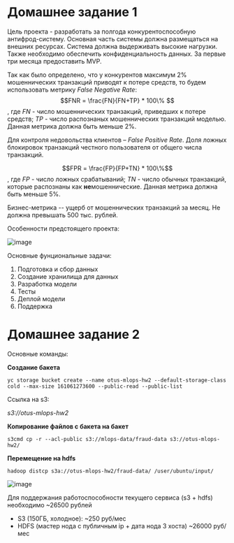 # Домашнее задание 1

Цель проекта - разработать за полгода конкурентоспособную антифрод-систему.  Основная часть системы должна размещаться на внешних ресурсах. Система должна выдерживать высокие нагрузки. Также необходимо обеспечить конфиденциальность данных. За первые три месяца предоставить MVP.

Так как было определено, что у конкурентов максимум 2% мошеннических транзакций приводят к потере средств, то будем использовать метрику *False Negative Rate*:
$$FNR = \frac{FN}{FN+TP} * 100\% $$, где *FN* - число мошеннических транзакций, приведших к потере средств; *TP* - число распознаных мошеннических транзакций моделью. Данная метрика должна быть меньше 2%.

Для контроля недовольства клиентов – *False Positive Rate*. Доля ложных блокировок транзакций честного пользователя от общего числа транзакций.


$$FPR = \frac{FP}{FP+TN} * 100\%$$, где *FP* - число ложных срабатываний; *TN* - число обычных транзакций, которые распознаны как **не**мошеннические. Данная метрика должна быть меньше 5%.

Бизнес-метрика -- ущерб от мошеннических транзакций за месяц. Не должна превышать 500 тыс. рублей.

Особенности предстоящего проекта:

![image](https://github.com/Adgius/otus-mlops-hw1/assets/78685114/98e9fb05-7232-4f7a-a554-68f40fd44e61)

Основные фунциональные задачи:
1. Подготовка и сбор данных
2. Создание хранилища для данных
3. Разработка модели
4. Тесты
5. Деплой модели
6. Поддержка

# Домашнее задание 2

Основные команды:

**Создание бакета**

`yc storage bucket create --name otus-mlops-hw2 --default-storage-class cold --max-size 161061273600 --public-read --public-list`

Ссылка на s3: 

*s3://otus-mlops-hw2*

**Копирование файлов с бакета на бакет**

`s3cmd cp -r --acl-public s3://mlops-data/fraud-data s3://otus-mlops-hw2/`

**Перемещение на hdfs**

`hadoop distcp s3a://otus-mlops-hw2/fraud-data/ /user/ubuntu/input/`

![image](https://github.com/Adgius/otus-mlops-hw1/assets/78685114/dfda7f39-5964-4100-b3ba-fb485d93ab6c)

Для поддержания работоспособности текущего сервиса (s3 + hdfs) необходимо ~26500 рублей
- S3 (150ГБ, холодное): ~250 руб/мес
- HDFS (мастер нода с публичным ip + дата нода 3 хоста) ~26000 руб/мес
